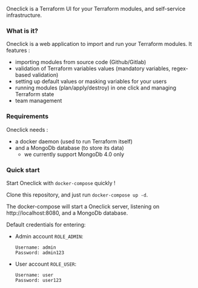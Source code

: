 
Oneclick is a Terraform UI for your Terraform modules, and self-service infrastructure.

### What is it?

Oneclick is a web application to import and run your Terraform modules.
It features : 
* importing modules from source code (Github/Gitlab)
* validation of Terraform variables values (mandatory variables, regex-based validation)
* setting up default values or masking variables for your users
* running modules (plan/apply/destroy) in one click and managing Terraform state
* team management

### Requirements

Oneclick needs :
 * a docker daemon (used to run Terraform itself)
 * and a MongoDb database (to store its data)
   * we currently support MongoDb 4.0 only

### Quick start

Start Oneclick with `docker-compose` quickly !

Clone this repository, and just run `docker-compose up -d`. 

The docker-compose will start a Oneclick server, listening on http://localhost:8080, and a MongoDb database.

Default credentials for entering:

- Admin account `ROLE_ADMIN`:

  ```
  Username: admin
  Password: admin123
  ```

- User account `ROLE_USER`:

  ```
  Username: user
  Password: user123
  ```
  